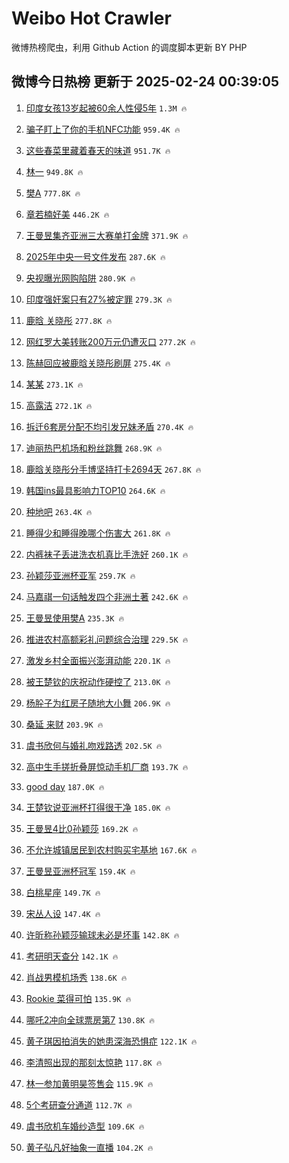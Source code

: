 # Weibo Hot Crawler 



微博热榜爬虫，利用 Github Action 的调度脚本更新 BY PHP 


## 微博今日热榜 更新于 2025-02-24 00:39:05 
1. [印度女孩13岁起被60余人性侵5年](https://s.weibo.com/weibo?q=%23%E5%8D%B0%E5%BA%A6%E5%A5%B3%E5%AD%A913%E5%B2%81%E8%B5%B7%E8%A2%AB60%E4%BD%99%E4%BA%BA%E6%80%A7%E4%BE%B55%E5%B9%B4%23&t=31&band_rank=1&Refer=top) `1.3M 🔥` 

1. [骗子盯上了你的手机NFC功能](https://s.weibo.com/weibo?q=%23%E9%AA%97%E5%AD%90%E7%9B%AF%E4%B8%8A%E4%BA%86%E4%BD%A0%E7%9A%84%E6%89%8B%E6%9C%BANFC%E5%8A%9F%E8%83%BD%23&t=31&band_rank=2&Refer=top) `959.4K 🔥` 

1. [这些春菜里藏着春天的味道](https://s.weibo.com/weibo?q=%23%E8%BF%99%E4%BA%9B%E6%98%A5%E8%8F%9C%E9%87%8C%E8%97%8F%E7%9D%80%E6%98%A5%E5%A4%A9%E7%9A%84%E5%91%B3%E9%81%93%23&t=31&band_rank=3&Refer=top) `951.7K 🔥` 

1. [林一](https://s.weibo.com/weibo?q=%E6%9E%97%E4%B8%80&t=31&band_rank=4&Refer=top) `949.8K 🔥` 

1. [樊A](https://s.weibo.com/weibo?q=%E6%A8%8AA&t=31&band_rank=5&Refer=top) `777.8K 🔥` 

1. [章若楠好美](https://s.weibo.com/weibo?q=%E7%AB%A0%E8%8B%A5%E6%A5%A0%E5%A5%BD%E7%BE%8E&t=31&band_rank=6&Refer=top) `446.2K 🔥` 

1. [王曼昱集齐亚洲三大赛单打金牌](https://s.weibo.com/weibo?q=%23%E7%8E%8B%E6%9B%BC%E6%98%B1%E9%9B%86%E9%BD%90%E4%BA%9A%E6%B4%B2%E4%B8%89%E5%A4%A7%E8%B5%9B%E5%8D%95%E6%89%93%E9%87%91%E7%89%8C%23&t=31&band_rank=7&Refer=top) `371.9K 🔥` 

1. [2025年中央一号文件发布](https://s.weibo.com/weibo?q=%232025%E5%B9%B4%E4%B8%AD%E5%A4%AE%E4%B8%80%E5%8F%B7%E6%96%87%E4%BB%B6%E5%8F%91%E5%B8%83%23&t=31&band_rank=8&Refer=top) `287.6K 🔥` 

1. [央视曝光网购陷阱](https://s.weibo.com/weibo?q=%23%E5%A4%AE%E8%A7%86%E6%9B%9D%E5%85%89%E7%BD%91%E8%B4%AD%E9%99%B7%E9%98%B1%23&t=31&band_rank=9&Refer=top) `280.9K 🔥` 

1. [印度强奸案只有27%被定罪](https://s.weibo.com/weibo?q=%23%E5%8D%B0%E5%BA%A6%E5%BC%BA%E5%A5%B8%E6%A1%88%E5%8F%AA%E6%9C%8927%25%E8%A2%AB%E5%AE%9A%E7%BD%AA%23&t=31&band_rank=10&Refer=top) `279.3K 🔥` 

1. [鹿晗 关晓彤](https://s.weibo.com/weibo?q=%E9%B9%BF%E6%99%97%20%E5%85%B3%E6%99%93%E5%BD%A4&t=31&band_rank=11&Refer=top) `277.8K 🔥` 

1. [网红罗大美转账200万元仍遭灭口](https://s.weibo.com/weibo?q=%23%E7%BD%91%E7%BA%A2%E7%BD%97%E5%A4%A7%E7%BE%8E%E8%BD%AC%E8%B4%A6200%E4%B8%87%E5%85%83%E4%BB%8D%E9%81%AD%E7%81%AD%E5%8F%A3%23&t=31&band_rank=12&Refer=top) `277.2K 🔥` 

1. [陈赫回应被鹿晗关晓彤刷屏](https://s.weibo.com/weibo?q=%23%E9%99%88%E8%B5%AB%E5%9B%9E%E5%BA%94%E8%A2%AB%E9%B9%BF%E6%99%97%E5%85%B3%E6%99%93%E5%BD%A4%E5%88%B7%E5%B1%8F%23&t=31&band_rank=13&Refer=top) `275.4K 🔥` 

1. [某某](https://s.weibo.com/weibo?q=%E6%9F%90%E6%9F%90&t=31&band_rank=14&Refer=top) `273.1K 🔥` 

1. [高露洁](https://s.weibo.com/weibo?q=%E9%AB%98%E9%9C%B2%E6%B4%81&t=31&band_rank=15&Refer=top) `272.1K 🔥` 

1. [拆迁6套房分配不均引发兄妹矛盾](https://s.weibo.com/weibo?q=%23%E6%8B%86%E8%BF%816%E5%A5%97%E6%88%BF%E5%88%86%E9%85%8D%E4%B8%8D%E5%9D%87%E5%BC%95%E5%8F%91%E5%85%84%E5%A6%B9%E7%9F%9B%E7%9B%BE%23&t=31&band_rank=16&Refer=top) `270.4K 🔥` 

1. [迪丽热巴机场和粉丝跳舞](https://s.weibo.com/weibo?q=%23%E8%BF%AA%E4%B8%BD%E7%83%AD%E5%B7%B4%E6%9C%BA%E5%9C%BA%E5%92%8C%E7%B2%89%E4%B8%9D%E8%B7%B3%E8%88%9E%23&t=31&band_rank=17&Refer=top) `268.9K 🔥` 

1. [鹿晗关晓彤分手博坚持打卡2694天](https://s.weibo.com/weibo?q=%23%E9%B9%BF%E6%99%97%E5%85%B3%E6%99%93%E5%BD%A4%E5%88%86%E6%89%8B%E5%8D%9A%E5%9D%9A%E6%8C%81%E6%89%93%E5%8D%A12694%E5%A4%A9%23&t=31&band_rank=18&Refer=top) `267.8K 🔥` 

1. [韩国ins最具影响力TOP10](https://s.weibo.com/weibo?q=%23%E9%9F%A9%E5%9B%BDins%E6%9C%80%E5%85%B7%E5%BD%B1%E5%93%8D%E5%8A%9BTOP10%23&t=31&band_rank=19&Refer=top) `264.6K 🔥` 

1. [种地吧](https://s.weibo.com/weibo?q=%E7%A7%8D%E5%9C%B0%E5%90%A7&t=31&band_rank=20&Refer=top) `263.4K 🔥` 

1. [睡得少和睡得晚哪个伤害大](https://s.weibo.com/weibo?q=%23%E7%9D%A1%E5%BE%97%E5%B0%91%E5%92%8C%E7%9D%A1%E5%BE%97%E6%99%9A%E5%93%AA%E4%B8%AA%E4%BC%A4%E5%AE%B3%E5%A4%A7%23&t=31&band_rank=21&Refer=top) `261.8K 🔥` 

1. [内裤袜子丢进洗衣机真比手洗好](https://s.weibo.com/weibo?q=%23%E5%86%85%E8%A3%A4%E8%A2%9C%E5%AD%90%E4%B8%A2%E8%BF%9B%E6%B4%97%E8%A1%A3%E6%9C%BA%E7%9C%9F%E6%AF%94%E6%89%8B%E6%B4%97%E5%A5%BD%23&t=31&band_rank=22&Refer=top) `260.1K 🔥` 

1. [孙颖莎亚洲杯亚军](https://s.weibo.com/weibo?q=%23%E5%AD%99%E9%A2%96%E8%8E%8E%E4%BA%9A%E6%B4%B2%E6%9D%AF%E4%BA%9A%E5%86%9B%23&t=31&band_rank=23&Refer=top) `259.7K 🔥` 

1. [马嘉祺一句话触发四个非洲土著](https://s.weibo.com/weibo?q=%E9%A9%AC%E5%98%89%E7%A5%BA%E4%B8%80%E5%8F%A5%E8%AF%9D%E8%A7%A6%E5%8F%91%E5%9B%9B%E4%B8%AA%E9%9D%9E%E6%B4%B2%E5%9C%9F%E8%91%97&t=31&band_rank=24&Refer=top) `242.6K 🔥` 

1. [王曼昱使用樊A](https://s.weibo.com/weibo?q=%23%E7%8E%8B%E6%9B%BC%E6%98%B1%E4%BD%BF%E7%94%A8%E6%A8%8AA%23&t=31&band_rank=25&Refer=top) `235.3K 🔥` 

1. [推进农村高额彩礼问题综合治理](https://s.weibo.com/weibo?q=%23%E6%8E%A8%E8%BF%9B%E5%86%9C%E6%9D%91%E9%AB%98%E9%A2%9D%E5%BD%A9%E7%A4%BC%E9%97%AE%E9%A2%98%E7%BB%BC%E5%90%88%E6%B2%BB%E7%90%86%23&t=31&band_rank=26&Refer=top) `229.5K 🔥` 

1. [激发乡村全面振兴澎湃动能](https://s.weibo.com/weibo?q=%23%E6%BF%80%E5%8F%91%E4%B9%A1%E6%9D%91%E5%85%A8%E9%9D%A2%E6%8C%AF%E5%85%B4%E6%BE%8E%E6%B9%83%E5%8A%A8%E8%83%BD%23&t=31&band_rank=27&Refer=top) `220.1K 🔥` 

1. [被王楚钦的庆祝动作硬控了](https://s.weibo.com/weibo?q=%E8%A2%AB%E7%8E%8B%E6%A5%9A%E9%92%A6%E7%9A%84%E5%BA%86%E7%A5%9D%E5%8A%A8%E4%BD%9C%E7%A1%AC%E6%8E%A7%E4%BA%86&t=31&band_rank=28&Refer=top) `213.0K 🔥` 

1. [杨肸子为红房子随地大小舞](https://s.weibo.com/weibo?q=%E6%9D%A8%E8%82%B8%E5%AD%90%E4%B8%BA%E7%BA%A2%E6%88%BF%E5%AD%90%E9%9A%8F%E5%9C%B0%E5%A4%A7%E5%B0%8F%E8%88%9E&t=31&band_rank=29&Refer=top) `206.9K 🔥` 

1. [桑延 来财](https://s.weibo.com/weibo?q=%E6%A1%91%E5%BB%B6%20%E6%9D%A5%E8%B4%A2&t=31&band_rank=30&Refer=top) `203.9K 🔥` 

1. [虞书欣何与婚礼吻戏路透](https://s.weibo.com/weibo?q=%23%E8%99%9E%E4%B9%A6%E6%AC%A3%E4%BD%95%E4%B8%8E%E5%A9%9A%E7%A4%BC%E5%90%BB%E6%88%8F%E8%B7%AF%E9%80%8F%23&t=31&band_rank=31&Refer=top) `202.5K 🔥` 

1. [高中生手搓折叠屏惊动手机厂商](https://s.weibo.com/weibo?q=%23%E9%AB%98%E4%B8%AD%E7%94%9F%E6%89%8B%E6%90%93%E6%8A%98%E5%8F%A0%E5%B1%8F%E6%83%8A%E5%8A%A8%E6%89%8B%E6%9C%BA%E5%8E%82%E5%95%86%23&t=31&band_rank=32&Refer=top) `193.7K 🔥` 

1. [good day](https://s.weibo.com/weibo?q=good%20day&t=31&band_rank=33&Refer=top) `187.0K 🔥` 

1. [王楚钦说亚洲杯打得很干净](https://s.weibo.com/weibo?q=%23%E7%8E%8B%E6%A5%9A%E9%92%A6%E8%AF%B4%E4%BA%9A%E6%B4%B2%E6%9D%AF%E6%89%93%E5%BE%97%E5%BE%88%E5%B9%B2%E5%87%80%23&t=31&band_rank=34&Refer=top) `185.0K 🔥` 

1. [王曼昱4比0孙颖莎](https://s.weibo.com/weibo?q=%23%E7%8E%8B%E6%9B%BC%E6%98%B14%E6%AF%940%E5%AD%99%E9%A2%96%E8%8E%8E%23&t=31&band_rank=35&Refer=top) `169.2K 🔥` 

1. [不允许城镇居民到农村购买宅基地](https://s.weibo.com/weibo?q=%23%E4%B8%8D%E5%85%81%E8%AE%B8%E5%9F%8E%E9%95%87%E5%B1%85%E6%B0%91%E5%88%B0%E5%86%9C%E6%9D%91%E8%B4%AD%E4%B9%B0%E5%AE%85%E5%9F%BA%E5%9C%B0%23&t=31&band_rank=36&Refer=top) `167.6K 🔥` 

1. [王曼昱亚洲杯冠军](https://s.weibo.com/weibo?q=%23%E7%8E%8B%E6%9B%BC%E6%98%B1%E4%BA%9A%E6%B4%B2%E6%9D%AF%E5%86%A0%E5%86%9B%23&t=31&band_rank=37&Refer=top) `159.4K 🔥` 

1. [白桃星座](https://s.weibo.com/weibo?q=%E7%99%BD%E6%A1%83%E6%98%9F%E5%BA%A7&t=31&band_rank=38&Refer=top) `149.7K 🔥` 

1. [宋丛人设](https://s.weibo.com/weibo?q=%E5%AE%8B%E4%B8%9B%E4%BA%BA%E8%AE%BE&t=31&band_rank=39&Refer=top) `147.4K 🔥` 

1. [许昕称孙颖莎输球未必是坏事](https://s.weibo.com/weibo?q=%23%E8%AE%B8%E6%98%95%E7%A7%B0%E5%AD%99%E9%A2%96%E8%8E%8E%E8%BE%93%E7%90%83%E6%9C%AA%E5%BF%85%E6%98%AF%E5%9D%8F%E4%BA%8B%23&t=31&band_rank=40&Refer=top) `142.8K 🔥` 

1. [考研明天查分](https://s.weibo.com/weibo?q=%23%E8%80%83%E7%A0%94%E6%98%8E%E5%A4%A9%E6%9F%A5%E5%88%86%23&t=31&band_rank=41&Refer=top) `142.1K 🔥` 

1. [肖战男模机场秀](https://s.weibo.com/weibo?q=%23%E8%82%96%E6%88%98%E7%94%B7%E6%A8%A1%E6%9C%BA%E5%9C%BA%E7%A7%80%23&t=31&band_rank=42&Refer=top) `138.6K 🔥` 

1. [Rookie 菜得可怕](https://s.weibo.com/weibo?q=Rookie%20%E8%8F%9C%E5%BE%97%E5%8F%AF%E6%80%95&t=31&band_rank=43&Refer=top) `135.9K 🔥` 

1. [哪吒2冲向全球票房第7](https://s.weibo.com/weibo?q=%23%E5%93%AA%E5%90%922%E5%86%B2%E5%90%91%E5%85%A8%E7%90%83%E7%A5%A8%E6%88%BF%E7%AC%AC7%23&t=31&band_rank=44&Refer=top) `130.8K 🔥` 

1. [黄子琪因拍消失的她患深海恐惧症](https://s.weibo.com/weibo?q=%E9%BB%84%E5%AD%90%E7%90%AA%E5%9B%A0%E6%8B%8D%E6%B6%88%E5%A4%B1%E7%9A%84%E5%A5%B9%E6%82%A3%E6%B7%B1%E6%B5%B7%E6%81%90%E6%83%A7%E7%97%87&t=31&band_rank=45&Refer=top) `122.1K 🔥` 

1. [李清照出现的那刻太惊艳](https://s.weibo.com/weibo?q=%23%E6%9D%8E%E6%B8%85%E7%85%A7%E5%87%BA%E7%8E%B0%E7%9A%84%E9%82%A3%E5%88%BB%E5%A4%AA%E6%83%8A%E8%89%B3%23&t=31&band_rank=46&Refer=top) `117.8K 🔥` 

1. [林一参加黄明昊签售会](https://s.weibo.com/weibo?q=%23%E6%9E%97%E4%B8%80%E5%8F%82%E5%8A%A0%E9%BB%84%E6%98%8E%E6%98%8A%E7%AD%BE%E5%94%AE%E4%BC%9A%23&t=31&band_rank=47&Refer=top) `115.9K 🔥` 

1. [5个考研查分通道](https://s.weibo.com/weibo?q=%235%E4%B8%AA%E8%80%83%E7%A0%94%E6%9F%A5%E5%88%86%E9%80%9A%E9%81%93%23&t=31&band_rank=48&Refer=top) `112.7K 🔥` 

1. [虞书欣机车婚纱造型](https://s.weibo.com/weibo?q=%23%E8%99%9E%E4%B9%A6%E6%AC%A3%E6%9C%BA%E8%BD%A6%E5%A9%9A%E7%BA%B1%E9%80%A0%E5%9E%8B%23&t=31&band_rank=49&Refer=top) `109.6K 🔥` 

1. [黄子弘凡好抽象一直播](https://s.weibo.com/weibo?q=%E9%BB%84%E5%AD%90%E5%BC%98%E5%87%A1%E5%A5%BD%E6%8A%BD%E8%B1%A1%E4%B8%80%E7%9B%B4%E6%92%AD&t=31&band_rank=50&Refer=top) `104.2K 🔥` 


